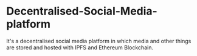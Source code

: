 # Decentralised-Social-Media-platform
It's a decentralised social media platform in which media and other things are stored and hosted with IPFS and Ethereum Blockchain.
